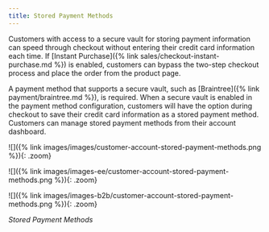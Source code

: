 ```yaml
---
title: Stored Payment Methods
---
```


Customers with access to a secure vault for storing payment information can speed through checkout without entering their credit card information each time. If [Instant Purchase]({% link sales/checkout-instant-purchase.md %}) is enabled, customers can bypass the two-step checkout process and place the order from the product page.

A payment method that supports a secure vault, such as [Braintree]({% link payment/braintree.md %}), is required. When a secure vault is enabled in the payment method configuration, customers will have the option during checkout to save their credit card information as a stored payment method. Customers can manage stored payment methods from their account dashboard.

<!--{% if "Default.CE Only" contains site.edition %}-->
![]({% link images/images/customer-account-stored-payment-methods.png %}){: .zoom}
<!--{% endif %}-->
<!--{% if "Default.EE Only" contains site.edition %}-->
![]({% link images/images-ee/customer-account-stored-payment-methods.png %}){: .zoom}
<!--{% endif %}-->
<!--{% if "Default.B2B Only" contains site.edition %}-->
![]({% link images/images-b2b/customer-account-stored-payment-methods.png %}){: .zoom}
<!--{% endif %}-->
_Stored Payment Methods_

